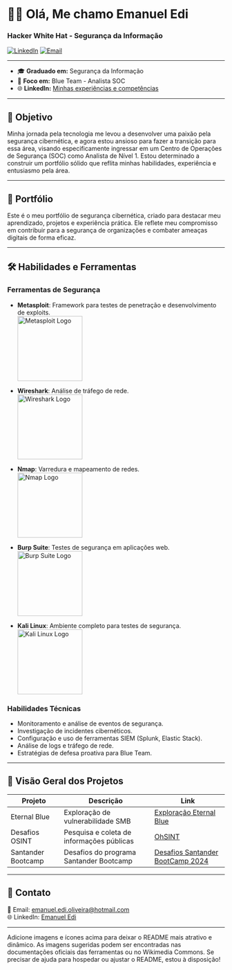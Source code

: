 # 👨‍💻 Olá, Me chamo Emanuel Edi

### Hacker White Hat - Segurança da Informação

[![LinkedIn](https://img.shields.io/badge/LinkedIn-000?style=for-the-badge&logo=linkedin&logoColor=white)](https://www.linkedin.com/in/emanuel-edi-oliveira/)
[![Email](https://img.shields.io/badge/Email-000?style=for-the-badge&logo=microsoft-outlook&logoColor=white)](mailto:emanuel.edi.oliveira@hotmail.com)

---

- 🎓 **Graduado em:** Segurança da Informação
- 🎯 **Foco em:** Blue Team - Analista SOC
- 🌐 **LinkedIn:** [Minhas experiências e competências](https://www.linkedin.com/in/emanuel-edi-oliveira/)

---

## 🎯 Objetivo

Minha jornada pela tecnologia me levou a desenvolver uma paixão pela segurança cibernética, e agora estou ansioso para fazer a transição para essa área, visando especificamente ingressar em um Centro de Operações de Segurança (SOC) como Analista de Nível 1. Estou determinado a construir um portfólio sólido que reflita minhas habilidades, experiência e entusiasmo pela área.

---

## 🌟 Portfólio

Este é o meu portfólio de segurança cibernética, criado para destacar meu aprendizado, projetos e experiência prática. Ele reflete meu compromisso em contribuir para a segurança de organizações e combater ameaças digitais de forma eficaz.

---

## 🛠️ Habilidades e Ferramentas

### Ferramentas de Segurança

- **Metasploit**: Framework para testes de penetração e desenvolvimento de exploits.  
  <img src="https://upload.wikimedia.org/wikipedia/commons/3/30/Metasploit_logo_and_wordmark.png" alt="Metasploit Logo" width="150">

- **Wireshark**: Análise de tráfego de rede.  
  <img src="https://upload.wikimedia.org/wikipedia/commons/d/d2/Wireshark_icon.svg" alt="Wireshark Logo" width="150">

- **Nmap**: Varredura e mapeamento de redes.  
  <img src="https://upload.wikimedia.org/wikipedia/commons/4/45/Nmap_logo_small.png" alt="Nmap Logo" width="150">

- **Burp Suite**: Testes de segurança em aplicações web.  
  <img src="https://portswigger-cdn.net/burp/releases/v2023.8.1/community-logo.png" alt="Burp Suite Logo" width="150">

- **Kali Linux**: Ambiente completo para testes de segurança.  
  <img src="https://upload.wikimedia.org/wikipedia/commons/2/2d/Kali-dragon-icon.svg" alt="Kali Linux Logo" width="150">

### Habilidades Técnicas

- Monitoramento e análise de eventos de segurança.
- Investigação de incidentes cibernéticos.
- Configuração e uso de ferramentas SIEM (Splunk, Elastic Stack).
- Análise de logs e tráfego de rede.
- Estratégias de defesa proativa para Blue Team.

---

## 📂 Visão Geral dos Projetos

| **Projeto**       | **Descrição**                                 | **Link**                            |
|--------------------|---------------------------------------------|------------------------------------|
| Eternal Blue       | Exploração de vulnerabilidade SMB          | [Exploração Eternal Blue](https://github.com/EmanuelEdi/ETERNAL-BLUE)       |
| Desafios OSINT     | Pesquisa e coleta de informações públicas  | [OhSINT](https://github.com/EmanuelEdi/OhSINT---TRY-HACK-ME)                        |
| Santander Bootcamp | Desafios do programa Santander Bootcamp    | [Desafios Santander BootCamp 2024](https://github.com/EmanuelEdi/SANTANDER-BOOTCAMP-CIBERSEGURAN-A) |

---

## 📌 Contato

📧 Email: [emanuel.edi.oliveira@hotmail.com](mailto:emanuel.edi.oliveira@hotmail.com)  
🌐 LinkedIn: [Emanuel Edi](https://www.linkedin.com/in/emanuel-edi-oliveira/)

---

Adicione imagens e ícones acima para deixar o README mais atrativo e dinâmico. As imagens sugeridas podem ser encontradas nas documentações oficiais das ferramentas ou no Wikimedia Commons. Se precisar de ajuda para hospedar ou ajustar o README, estou à disposição!
